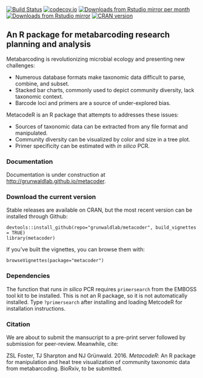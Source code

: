 [![Build Status](https://travis-ci.org/grunwaldlab/metacoder.png?branch=master)](https://travis-ci.org/grunwaldlab/metacoder?branch=master) [![codecov.io](https://codecov.io/github/grunwaldlab/metacoder/coverage.svg?branch=master)](https://codecov.io/github/grunwaldlab/metacoder?branch=master)
[![Downloads from Rstudio mirror per month](http://cranlogs.r-pkg.org/badges/metacoder)](http://www.r-pkg.org/pkg/metacoder)
[![Downloads from Rstudio mirror](http://cranlogs.r-pkg.org/badges/grand-total/metacoder)](http://www.r-pkg.org/pkg/metacoder)
[![CRAN version](http://www.r-pkg.org/badges/version/metacoder)](http://cran.r-project.org/package=metacoder)

An R package for metabarcoding research planning and analysis
-------------------------------------------------------------

Metabarcoding is revolutionizing microbial ecology and presenting new challenges:

-   Numerous database formats make taxonomic data difficult to parse, combine, and subset.
-   Stacked bar charts, commonly used to depict community diversity, lack taxonomic context.
-   Barcode loci and primers are a source of under-explored bias.

MetacodeR is an R package that attempts to addresses these issues:

-   Sources of taxonomic data can be extracted from any file format and manipulated.
-   Community diversity can be visualized by color and size in a tree plot.
-   Primer specificity can be estimated with *in silico* PCR.

### Documentation

Documentation is under construction at <http://grunwaldlab.github.io/metacoder>.

### Download the current version

Stable releases are available on CRAN, but the most recent version can be installed through Github:

    devtools::install_github(repo="grunwaldlab/metacoder", build_vignettes = TRUE)
    library(metacoder)
    

If you've built the vignettes, you can browse them with:

    browseVignettes(package="metacoder")

### Dependencies

The function that runs *in silico* PCR requires `primersearch` from the EMBOSS tool kit to be installed. This is not an R package, so it is not automatically installed. Type `?primersearch` after installing and loading MetcodeR for installation instructions.

### Citation

We are about to submit the mansucript to a pre-print server followed by submission for peer-review. Meanwhile, cite:

ZSL Foster, TJ Sharpton and NJ Grünwald. 2016. _MetacodeR_: An R package for manipulation and heat tree visualization of community taxonomic data from metabarcoding. BioRxiv, to be submitted. 
